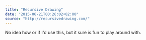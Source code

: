 ```yaml
---
title: "Recursive Drawing"
date: "2015-06-21T00:26:02+02:00"
source: "http://recursivedrawing.com/"
---
```


No idea how or if I'd use this, but it sure is fun to play around with.
